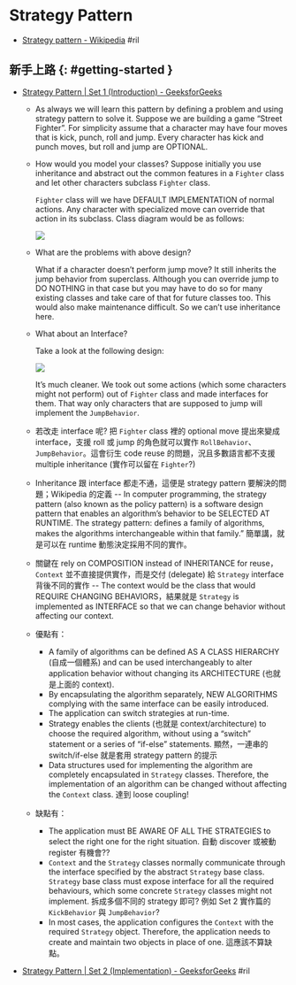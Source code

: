 # Strategy Pattern

  - [Strategy pattern \- Wikipedia](https://en.wikipedia.org/wiki/Strategy_pattern) #ril

## 新手上路 {: #getting-started }

  - [Strategy Pattern \| Set 1 \(Introduction\) \- GeeksforGeeks](https://www.geeksforgeeks.org/strategy-pattern-set-1/)

      - As always we will learn this pattern by defining a problem and using strategy pattern to solve it. Suppose we are building a game “Street Fighter”. For simplicity assume that a character may have four moves that is kick, punch, roll and jump. Every character has kick and punch moves, but roll and jump are OPTIONAL.

      - How would you model your classes? Suppose initially you use inheritance and abstract out the common features in a `Fighter` class and let other characters subclass `Fighter` class.

        `Fighter` class will we have DEFAULT IMPLEMENTATION of normal actions. Any character with specialized move can override that action in its subclass. Class diagram would be as follows:

        ![](https://media.geeksforgeeks.org/wp-content/uploads/classinh.jpg)

      - What are the problems with above design?

        What if a character doesn’t perform jump move? It still inherits the jump behavior from superclass. Although you can override jump to DO NOTHING in that case but you may have to do so for many existing classes and take care of that for future classes too. This would also make maintenance difficult. So we can’t use inheritance here.

      - What about an Interface?

        Take a look at the following design:

        ![](https://media.geeksforgeeks.org/wp-content/uploads/classas.jpg)

        It’s much cleaner. We took out some actions (which some characters might not perform) out of `Fighter` class and made interfaces for them. That way only characters that are supposed to jump will implement the `JumpBehavior`.

      - 若改走 interface 呢? 把 `Fighter` class 裡的 optional move 提出來變成 interface，支援 roll 或 jump 的角色就可以實作 `RollBehavior`、`JumpBehavior`。這會衍生 code reuse 的問題，況且多數語言都不支援 multiple inheritance (實作可以留在 `Fighter`?)
      - Inheritance 跟 interface 都走不通，這便是 strategy pattern 要解決的問題；Wikipedia 的定義 -- In computer programming, the strategy pattern (also known as the policy pattern) is a software design pattern that enables an algorithm’s behavior to be SELECTED AT RUNTIME. The strategy pattern: defines a family of algorithms, makes the algorithms interchangeable within that family.” 簡單講，就是可以在 runtime 動態決定採用不同的實作。
      - 關鍵在 rely on COMPOSITION instead of INHERITANCE for reuse，`Context` 並不直接提供實作，而是交付 (delegate) 給 `Strategy` interface 背後不同的實作 -- The context would be the class that would REQUIRE CHANGING BEHAVIORS，結果就是 `Strategy` is implemented as INTERFACE so that we can change behavior without affecting our context.
      - 優點有：
          - A family of algorithms can be defined AS A CLASS HIERARCHY (自成一個體系) and can be used interchangeably to alter application behavior without changing its ARCHITECTURE (也就是上面的 context).
          - By encapsulating the algorithm separately, NEW ALGORITHMS complying with the same interface can be easily introduced.
          - The application can switch strategies at run-time.
          - Strategy enables the clients (也就是 context/architecture) to choose the required algorithm, without using a “switch” statement or a series of “if-else” statements. 顯然，一連串的 switch/if-else 就是套用 strategy pattern 的提示
          - Data structures used for implementing the algorithm are completely encapsulated in `Strategy` classes. Therefore, the implementation of an algorithm can be changed without affecting the `Context` class. 達到 loose coupling!
      - 缺點有：
          - The application must BE AWARE OF ALL THE STRATEGIES to select the right one for the right situation. 自動 discover 或被動 register 有機會??
          - `Context` and the `Strategy` classes normally communicate through the interface specified by the abstract `Strategy` base class. `Strategy` base class must expose interface for all the required behaviours, which some concrete `Strategy` classes might not implement. 拆成多個不同的 strategy 即可? 例如 Set 2 實作篇的 `KickBehavior` 與 `JumpBehavior`?
          - In most cases, the application configures the `Context` with the required `Strategy` object. Therefore, the application needs to create and maintain two objects in place of one. 這應該不算缺點。

  - [Strategy Pattern \| Set 2 \(Implementation\) \- GeeksforGeeks](https://www.geeksforgeeks.org/strategy-pattern-set-2/) #ril
